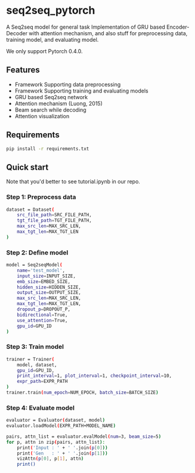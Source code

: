 # seq2seq_pytorch
A Seq2seq model for general task
Implementation of GRU based Encoder-Decoder with attention mechanism, and also stuff for preprocessing data, training model, and evaluating model.

We only support Pytorch 0.4.0.

## Features
- Framework Supporting data preprocessing
- Framework Supporting training and evaluating models
- GRU based Seq2seq network
- Attention mechanism (Luong, 2015)
- Beam search while decoding
- Attention visualization

## Requirements
```bash
pip install -r requirements.txt
```

## Quick start

Note that you'd better to see tutorial.ipynb in our repo.

### Step 1: Preprocess data
```bash
dataset = Dataset(
    src_file_path=SRC_FILE_PATH,
    tgt_file_path=TGT_FILE_PATH,
    max_src_len=MAX_SRC_LEN,
    max_tgt_len=MAX_TGT_LEN
)
```

### Step 2: Define model
```bash
model = Seq2seqModel(
    name='test_model',
    input_size=INPUT_SIZE,
    emb_size=EMBED_SIZE,
    hidden_size=HIDDEN_SIZE,
    output_size=OUTPUT_SIZE,
    max_src_len=MAX_SRC_LEN,
    max_tgt_len=MAX_TGT_LEN,
    dropout_p=DROPOUT_P,
    bidirectional=True,
    use_attention=True,
    gpu_id=GPU_ID
)
```

### Step 3: Train model
```bash
trainer = Trainer(
    model, dataset,
    gpu_id=GPU_ID,
    print_interval=1, plot_interval=1, checkpoint_interval=10,
    expr_path=EXPR_PATH
)
trainer.train(num_epoch=NUM_EPOCH, batch_size=BATCH_SIZE)
```

### Step 4: Evaluate model
```bash
evaluator = Evaluator(dataset, model)
evaluator.loadModel(EXPR_PATH+MODEL_NAME)

pairs, attn_list = evaluator.evalModel(num=3, beam_size=5)
for p, attn in zip(pairs, attn_list):
    print('Input : ' + ' '.join(p[0]))
    print('Gen   : ' + ' '.join(p[1]))
    vizAttn(p[0], p[1], attn)
    print()
```

